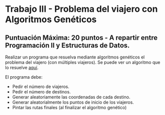 # Trabajo III - Problema del viajero con Algoritmos Genéticos
## Puntuación Máxima: 20 puntos - A repartir entre Programación II y Estructuras de Datos.

Realizar un programa que resuelva mediante algoritmos genéticos el problema del viajero (con múltiples viajeros). Se puede ver un algoritmo que lo resuelve [aquí](./gamtsp.pdf).

El programa debe:
  - Pedir el número de viajeros.
  - Pedir el número de destinos.
  - Generar aleatoriamente las coordenadas de cada destino.
  - Generar aleatorialmente los puntos de inicio de los viajeros.
  - Pintar las rutas finales (al finalizar el algoritmo genético)
